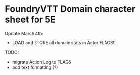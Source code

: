 # FoundryVTT Domain character sheet for 5E

Update March 4th:
* LOAD and STORE all domain stats in Actor FLAGS!!

TODO:
* migrate Action Log to FLAGS
* add text formatting (?)
